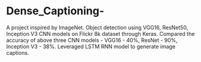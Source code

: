 # Dense_Captioning-
A project inspired by ImageNet.
Object detection using VGG16, ResNet50, Inception V3 CNN models on Flickr 8k dataset through Keras.
Compared the accuracy of above three CNN models - VGG16 - 40%, ResNet - 90%, Inception V3 - 38%.
Leveraged LSTM RNN model to generate image captions.
